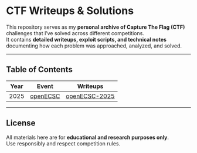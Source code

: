 # CTF Writeups & Solutions

This repository serves as my **personal archive of Capture The Flag (CTF)** challenges that I’ve solved across different competitions.  
It contains **detailed writeups, exploit scripts, and technical notes** documenting how each problem was approached, analyzed, and solved.

---

## Table of Contents

| Year | Event | Writeups |
|------|--------|-----------|
| 2025 | [openECSC](https://openeCSC.eu/) | [openECSC-2025](./openECSC-2025/) |


---

## License

All materials here are for **educational and research purposes only**.  
Use responsibly and respect competition rules.

